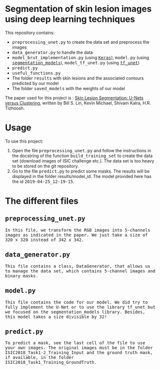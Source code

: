 # Segmentation of skin lesion images using deep learning techniques

This repository contains:

* <tt>preprocessing_unet.py</tt> to create the data set and preprocess the images
* <tt>data_generator.py</tt> to handle the data
* <tt>model_brut_implementation.py</tt> (using [<tt>Keras</tt>](https://keras.io/)), <tt>model.py</tt> (using [<tt>segmentation_models</tt>](https://github.com/qubvel/segmentation_models)), <tt>model_tf_unet.py</tt> (using [<tt>tf_unet</tt>](https://github.com/jakeret/tf_unet))
* <tt>predict.py</tt>
* <tt>useful_functions.py</tt>
* The folder <tt>results</tt> with skin lesions and the associated contours predicted by our model
* The folder <tt>saved_models</tt> with the weights of our model

The paper used for this project is : [Skin Lesion Segmentation: U-Nets versus Clustering](https://arxiv.org/pdf/1710.01248.pdf), written by Bill S. Lin, Kevin Michael,  Shivam Kalra, H.R. Tizhoosh.

# Usage

To use this project: 

1. Open the file <tt>preprocessing_unet.py</tt> and follow the instructions in the docstring of the function <tt>build_training_set</tt> to create the data set (download images of ISIC challenge etc.). The data set is too heavy to be stored on the git repository.
2. Go to the file <tt>predict.py</tt> to predict some masks. The results will be displayed in the folder </tt>results/model_id</tt>. The model provided here has the id <tt>2019-04-25_12-19-15</tt>.

# The different files

## <tt>preprocessing_unet.py

In this file, we transform the RGB images into 5-channels images as indicated in the paper. We just take a size of 320 x 320 instead of 342 x 342.

## <tt>data_generator.py</tt>

This file contains a class, <tt>DataGenerator</tt>, that allows us to manage the data set, which contains 5-channel images and binary masks.

## <tt>model.py</tt>

This file contains the code for our model. We did try to fully implement the U-Net or to use the library <tt>tf_unet</tt> but we focused on the <tt>segmentation_models</tt> library. Besides, this model takes a size divisible by 32!

## <tt>predict.py</tt>

To predict a mask, see the last cell of the file to use your own images. The original images must be in the folder <tt>ISIC2018_Task1-2_Training_Input</tt> and the ground truth mask, if available, in the folder <tt>ISIC2018_Task1_Training_GroundTruth</tt>.
